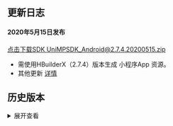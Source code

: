 ## 更新日志
#### 2020年5月15日发布
[点击下载SDK UniMPSDK_Android@2.7.4.20200515.zip](http://download.dcloud.net.cn/unimpsdk/UniMPSDK_Android@2.7.4.20200515.zip)
+ 需使用HBuilderX（2.7.4）版本生成 小程序App 资源。
+ 其他更新 [详情](https://update.dcloud.net.cn/hbuilderx/changelog/2.7.4.20200515-alpha.html)


## 历史版本
<details>
<summary>展开查看</summary>

百度网盘链接: [https://pan.baidu.com/s/1Gb19IMm2ihRA0u4MNzCT4Q](https://pan.baidu.com/s/1Gb19IMm2ihRA0u4MNzCT4Q) 提取码: hnug